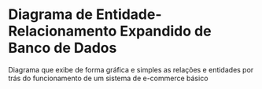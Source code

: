 # Diagrama de Entidade-Relacionamento Expandido de Banco de Dados
Diagrama que exibe de forma gráfica e simples as relações e entidades por trás do funcionamento de um sistema de e-commerce básico
